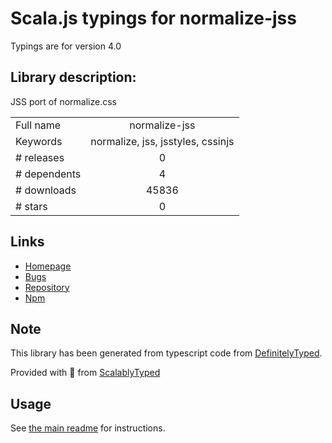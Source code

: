 
# Scala.js typings for normalize-jss

Typings are for version 4.0

## Library description:
JSS port of normalize.css

|                    |                 |
| ------------------ | :-------------: |
| Full name          | normalize-jss |
| Keywords           | normalize, jss, jsstyles, cssinjs |
| # releases         | 0 |
| # dependents       | 4 |
| # downloads        | 45836 |
| # stars            | 0 |

## Links
- [Homepage](https://github.com/cssinjs/normalize-jss#readme)
- [Bugs](https://github.com/cssinjs/normalize-jss/issues)
- [Repository](https://github.com/cssinjs/normalize-jss)
- [Npm](https://www.npmjs.com/package/normalize-jss)
    


## Note
This library has been generated from typescript code from [DefinitelyTyped](https://definitelytyped.org).

Provided with :purple_heart: from [ScalablyTyped](https://github.com/oyvindberg/ScalablyTyped)

## Usage
See [the main readme](../../readme.md) for instructions.


